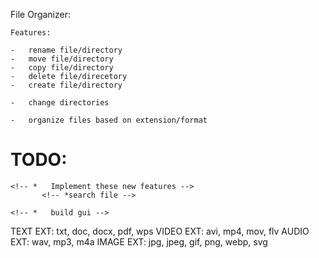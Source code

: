 File Organizer:

    Features:

    -   rename file/directory
    -   move file/directory
    -   copy file/directory
    -   delete file/direcetory
    -   create file/directory

    -   change directories

    -   organize files based on extension/format

# TODO: 
    <!-- *   Implement these new features -->
           <!-- *search file -->

    <!-- *   build gui -->

TEXT EXT: txt, doc, docx, pdf, wps
VIDEO EXT: avi, mp4, mov, flv
AUDIO EXT: wav, mp3, m4a
IMAGE EXT: jpg, jpeg, gif, png, webp, svg   
